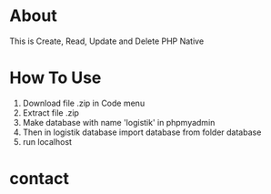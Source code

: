 # About
This is Create, Read, Update and Delete PHP Native

# How To Use
1. Download file .zip in Code menu
2. Extract file .zip 
3. Make database with name 'logistik' in phpmyadmin
4. Then in logistik database import database from folder database
5. run localhost

# contact
